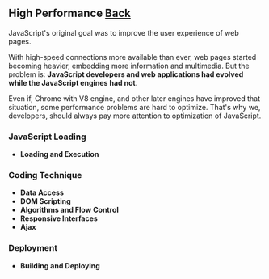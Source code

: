 ## High Performance [Back](./../JavaScript.md)

JavaScript's original goal was to improve the user experience of web pages. 

With high-speed connections more available than ever, web pages started becoming heavier, embedding more information and multimedia. But the problem is: **JavaScript developers and web applications had evolved while the JavaScript engines had not**.

Even if, Chrome with V8 engine, and other later engines have improved that situation, some performance problems are hard to optimize. That's why we, developers, should always pay more attention to optimization of JavaScript.

### JavaScript Loading

- **Loading and Execution**

### Coding Technique

- **Data Access**
- **DOM Scripting**
- **Algorithms and Flow Control**
- **Responsive Interfaces**
- **Ajax**

### Deployment

- **Building and Deploying**

